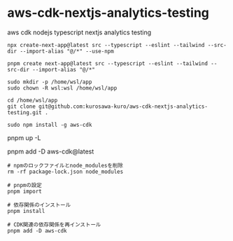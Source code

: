 # aws-cdk-nextjs-analytics-testing
aws cdk nodejs typescript nextjs analytics testing

```
npx create-next-app@latest src --typescript --eslint --tailwind --src-dir --import-alias "@/*" --use-npm
```

```
pnpm create next-app@latest src --typescript --eslint --tailwind --src-dir --import-alias "@/*"
```

```
sudo mkdir -p /home/wsl/app
sudo chown -R wsl:wsl /home/wsl/app
```

```
cd /home/wsl/app
git clone git@github.com:kurosawa-kuro/aws-cdk-nextjs-analytics-testing.git .
```

```
sudo npm install -g aws-cdk

```

pnpm up -L

pnpm add -D aws-cdk@latest

```
# npmのロックファイルとnode_modulesを削除
rm -rf package-lock.json node_modules

# pnpmの設定
pnpm import

# 依存関係のインストール
pnpm install

# CDK関連の依存関係を再インストール
pnpm add -D aws-cdk
```
